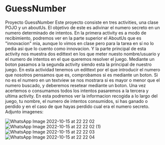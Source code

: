 # GuessNumber
Proyecto GuessNumber
Este proyecto consiste en tres activities, una clase POJO y un aboutUs. El objetivo de este es adivinar el numero secreto en un numero determinado de intentos.
En la primera activity es a modo de recibimiento, podremos ver en la parte superior el AboutUs que es "innovacion" mia, aunque lo vimos en clase
pero para la tarea en sí no lo pedia asi que lo cuento como innovacion. Y la parte principal de esta activity nos muestra dos edittext en los que 
meter nuesto nombre/usuario y el numero de intentos en el que queremos resolver el juego. Mediante un boton pasamos a la segunda activity siendo esta 
la principal de nuestro juego.
En esta actividad tenemos un edittext por el que introducir el numero que nosotros pensamos que es, comprobamos si es mediante un boton. Si no es el numero
en un textview se nos mostrara si es mayor o menor que el numero buscado, y deberemos resetear mediante un boton. Una vez acertemos o consumamos todos los 
intentos pasaremos a la tercera y ultima activity. En esta podremos ver la informacion recogida a lo largo del juego, tu nombre, el numero de intentos consumidos,
si has ganado o perdido y en el caso de que hayas perdido cual era el numero secreto. Adjunto imagenes:

![WhatsApp Image 2022-10-15 at 22 22 02](https://user-images.githubusercontent.com/102852923/196006221-fecd6216-78f0-4474-9259-9ffc81cf8a07.jpeg)
![WhatsApp Image 2022-10-15 at 22 22 02 (1)](https://user-images.githubusercontent.com/102852923/196006223-0fda7d0b-55b5-4a55-a212-5349513bb159.jpeg)
![WhatsApp Image 2022-10-15 at 22 22 03](https://user-images.githubusercontent.com/102852923/196006224-da1c85a4-ea7b-4e01-8236-0130124426ac.jpeg)
![WhatsApp Image 2022-10-15 at 22 22 04](https://user-images.githubusercontent.com/102852923/196006225-03e5d6df-fd26-42fa-b1fc-52a579933430.jpeg)
